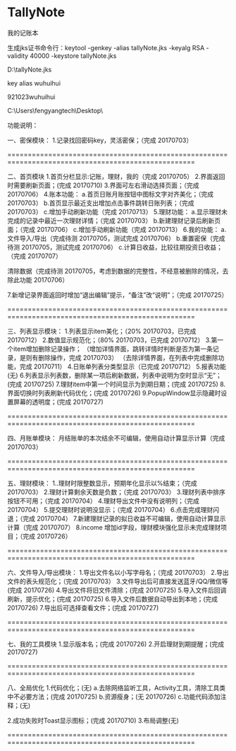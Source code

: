 # TallyNote
我的记账本

生成jks证书命令行：keytool -genkey -alias tallyNote.jks -keyalg RSA -validity 40000 -keystore tallyNote.jks

D:\tallyNote.jks

key alias wuhuihui

921023wuhuihui

C:\Users\fengyangtech\Desktop\

功能说明：

一、密保模块：
1.记录找回密码key，灵活密保；（完成 20170703）

====================================================================================================

二、首页模块
1.首页分栏显示:记账，理财，我的（完成 20170705）
2.界面返回时需要刷新页面；(完成 20170710)
3.界面可左右滑动选择页面；（完成 20170706）
4.账本功能：
  a.首页日账月账按钮中图标文字对齐美化；（完成 20170703）
  b.首页显示最近支出增加点击事件跳转日账列表；（完成 20170703）
  c.增加手动刷新功能（完成 20170713）
5.理财功能：
  a.显示理财未完成的记录中最近一次理财详情；（完成 20170703）
  b.新建理财记录后刷新页面；（完成 20170706）
  c.增加手动刷新功能（完成 20170713）
6.我的功能：
  a.文件导入/导出（完成待测 20170705，测试完成 20170706）
  b.重置密保（完成待测 20170705，测试完成 20170706）
  c.计算日收益，比较往期投资日收益；（完成 20170707）

  清除数据（完成待测 20170705，考虑到数据的完整性，不经意被删除的情况，去除此功能 20170706）

7.新增记录界面返回时增加“退出编辑”提示，“备注”改“说明”；（完成 20170725）

====================================================================================================

三、列表显示模块：
1.列表显示item美化；（20% 20170703，已完成 20170712）
2.数值显示规范化；（80% 20170703，已完成 20170712）
3.第一个item增加删除记录操作；
  （增加详情界面，跳转详情时判断是否为第一条记录，是则有删除操作，完成 20170703）
  （去除详情界面，在列表中完成删除功能，完成 20170711）
4.日账单列表分类型显示（已完成 20170712）
5.报表功能(无)
6.列表显示列表数，删除某一项后刷新数据，列表中说明为空时显示“无”；(完成 20170725)
7.理财item中第一个时间显示为到期日期；(完成 20170725)
8.界面切换时列表刷新代码优化；(完成 20170726)
9.PopupWindow显示隐藏时设置屏幕的透明度；(完成 20170727)

====================================================================================================

四、月账单模块：
月结账单的本次结余不可编辑，使用自动计算显示计算（完成 20170703）

====================================================================================================

五、理财模块：
1..理财时限整数显示，预期年化显示以%结束；（完成 20170703）
2.理财计算剩余天数是负数；（完成 20170703）
3.理财列表中排序按钮不可用；（完成 20170704）
4.理财导出文件中没有说明列；（完成 20170704）
5.提交理财时说明没显示；（完成 20170704）
6.点击完成理财闪退；（完成 20170704）
7.新建理财记录的拟日收益不可编辑，使用自动计算显示计算（完成 20170707）
8.income 增加id字段，理财模块强化显示未完成理财项目；（完成 20170726）

====================================================================================================

六、文件导入/导出模块：
1.导出文件名以小写字母名；（完成 20170703）
2.导出文件的表头规范化；（完成 20170703）
3.文件导出后可直接发送蓝牙/QQ/微信等 (完成 20170726)
4.导出文件将旧文件清除；(完成 20170725)
5.导入文件后回调刷新，提示优化；(完成 20170725)
6.导入文件后数据自动导出到本地；(完成 20170726)
7.导出后可选择查看文件；(完成 20170727)

====================================================================================================

七、我的工具模块
1.显示版本名；(完成 20170726)
2.开启理财到期提醒；(完成 20170727)

====================================================================================================

八、全局优化
1.代码优化；(无)
  a.去除网络监听工具，Activity工具，清除工具类中不必要方法；(完成 20170725)
  b.资源瘦身；(无 20170726)
  c.功能代码添加注释；(无)

2.成功失败时Toast显示图标；(完成 20170710)
3.布局调整(无)


====================================================================================================




